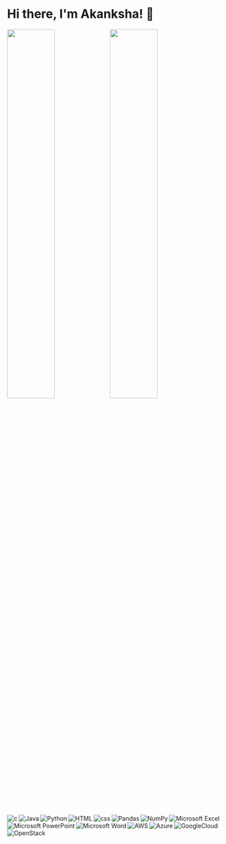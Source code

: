 # Hi there, I'm Akanksha! 👋
<img align="left" width="47%" src="https://github-readme-stats.vercel.app/api?username=AkankshaSingh1313&show_icons=true&theme=radical">
<img align="left" width="47%" src="https://github-readme-stats.vercel.app/api/top-langs/?username=AkankshaSingh1313&layout=compact"/>


<img align="left" alt="c" src="https://img.shields.io/badge/c-%2300599C.svg?style=for-the-badge&logo=c&logoColor=white">
<img align="left" alt="Java" src="https://img.shields.io/badge/java-%23ED8B00.svg?style=for-the-badge&logo=openjdk&logoColor=white">
<img align="left" alt="Python" src="https://img.shields.io/badge/python-3670A0?style=for-the-badge&logo=python&logoColor=ffdd54">
<img align="left" alt="HTML" src="https://img.shields.io/badge/html5-%23E34F26.svg?style=for-the-badge&logo=html5&logoColor=white">
<img align="left" alt="css" src="https://img.shields.io/badge/css3-%231572B6.svg?style=for-the-badge&logo=css3&logoColor=white"/>


<img align="left" alt="Pandas" src="https://img.shields.io/badge/pandas-%23150458.svg?style=for-the-badge&logo=pandas&logoColor=white">
<img align="left" alt="NumPy" src="https://img.shields.io/badge/numpy-%23013243.svg?style=for-the-badge&logo=numpy&logoColor=white"/>


<img align="left" alt="Microsoft Excel" src="https://img.shields.io/badge/Microsoft_Excel-217346?style=for-the-badge&logo=microsoft-excel&logoColor=white">
<img align="left" alt="Microsoft PowerPoint" src="https://img.shields.io/badge/Microsoft_PowerPoint-B7472A?style=for-the-badge&logo=microsoft-powerpoint&logoColor=white">
<img align="left" alt="Microsoft Word" src="https://img.shields.io/badge/Microsoft_Word-2B579A?style=for-the-badge&logo=microsoft-word&logoColor=white"/>


<img align="left" alt="AWS" src="https://img.shields.io/badge/AWS-%23FF9900.svg?style=for-the-badge&logo=amazon-aws&logoColor=white">
<img align="left" alt="Azure" src="https://img.shields.io/badge/azure-%230072C6.svg?style=for-the-badge&logo=microsoftazure&logoColor=white">
<img align="left" alt="GoogleCloud" src="https://img.shields.io/badge/GoogleCloud-%234285F4.svg?style=for-the-badge&logo=google-cloud&logoColor=white">
<img align="left" alt="OpenStack" src="https://img.shields.io/badge/Openstack-%23f01742.svg?style=for-the-badge&logo=openstack&logoColor=white">
